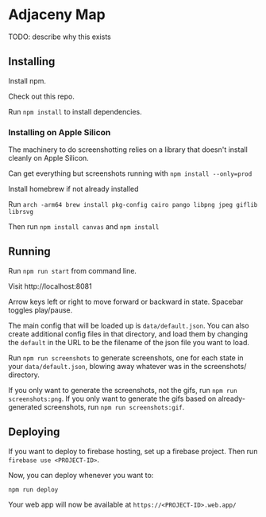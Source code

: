 # Adjaceny Map

TODO: describe why this exists

## Installing

Install npm.

Check out this repo.

Run `npm install` to install dependencies.

### Installing on Apple Silicon

The machinery to do screenshotting relies on a library that doesn't install cleanly on Apple Silicon.

Can get everything but screenshots running with `npm install --only=prod`

Install homebrew if not already installed

Run `arch -arm64 brew install pkg-config cairo pango libpng jpeg giflib librsvg`

Then run `npm install canvas` and `npm install`

## Running

Run `npm run start` from command line.

Visit http://localhost:8081

Arrow keys left or right to move forward or backward in state. Spacebar toggles play/pause.

The main config that will be loaded up is `data/default.json`. You can also create additional config files in that directory, and load them by changing the `default` in the URL to be the filename of the json file you want to load.

Run `npm run screenshots` to generate screenshots, one for each state in your `data/default.json`, blowing away whatever was in the screenshots/ directory.

If you only want to generate the screenshots, not the gifs, run `npm run screenshots:png`. If you only want to generate the gifs based on already-generated screenshots, run `npm run screenshots:gif`.

## Deploying

If you want to deploy to firebase hosting, set up a firebase project. Then run `firebase use <PROJECT-ID>`.

Now, you can deploy whenever you want to:

`npm run deploy`

Your web app will now be available at `https://<PROJECT-ID>.web.app/`